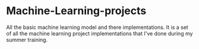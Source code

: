 # Machine-Learning-projects
All the basic machine learning model and there implementations. It is a set of all the machine learning project implementations that I've done during my summer training.
